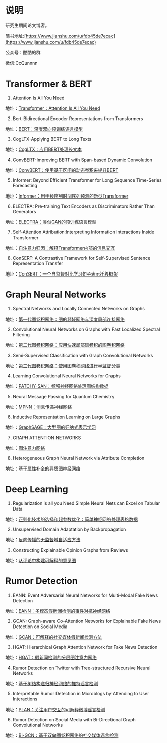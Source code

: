 # 说明

研究生期间论文博客。

简书地址:[https://www.jianshu.com/u/fdb45de7ecac](https://www.jianshu.com/u/fdb45de7ecac)

公众号：酷酷的群

微信:CcQunnnn

# Transformer & BERT

1. Attention Is All You Need

地址：[Transformer：Attention Is All You Need](https://www.jianshu.com/p/01b8f8a696c6)

2. Bert-Bidirectional Encoder Representations from Transformers

地址：[BERT：深度双向预训练语言模型](https://www.jianshu.com/p/0365a760e2b3)

3. CogLTX-Applying BERT to Long Texts

地址：[CogLTX：应用BERT处理长文本](https://www.jianshu.com/p/4aaafa9c0c83)

4. ConvBERT-Improving BERT with Span-based Dynamic Convolution

地址：[ConvBERT：使用基于区间的动态卷积来提升BERT](https://www.jianshu.com/p/3f424a7f12de)

5. Informer: Beyond Efficient Transformer for Long Sequence Time-Series Forecasting

地址：[Informer：用于长序列时间序列预测的新型Transformer](https://www.jianshu.com/p/52c9c6acb706)

6. ELECTRA: Pre-training Text Encoders as Discriminators Rather Than Generators

地址：[ELECTRA：类似GAN的预训练语言模型](https://www.jianshu.com/p/1a0dae978e21)

7. Self-Attention Attribution:Interpreting Information Interactions Inside Transformer

地址：[自注意力归因：解释Transformer内部的信息交互](https://www.jianshu.com/p/c386f9026ff6)

8. ConSERT: A Contrastive Framework for Self-Supervised Sentence Representation Transfer

地址：[ConSERT：一个自监督对比学习句子表示迁移框架](https://www.jianshu.com/p/ca294681184a)

# Graph Neural Networks

1. Spectral Networks and Locally Connected Networks on Graphs

地址：[第一代图卷积网络：图的频域网络与深度局部连接网络](https://www.jianshu.com/p/6abc3817b5a2)

2. Convolutional Neural Networks on Graphs with Fast Localized Spectral Filtering

地址：[第二代图卷积网络：应用快速局部谱卷积的图卷积网络](https://www.jianshu.com/p/b2e87b314e5c)

3. Semi-Supervised Classification with Graph Convolutional Networks

地址：[第三代图卷积网络：使用图卷积网络进行半监督分类](https://www.jianshu.com/p/8bb41693da86)

4. Learning Convolutional Neural Networks for Graphs

地址：[PATCHY-SAN：卷积神经网络处理图结构数据](https://www.jianshu.com/p/2b2d0597135d)

5. Neural Message Passing for Quantum Chemistry

地址：[MPNN：消息传递神经网络](https://www.jianshu.com/p/239290db42dd)

6. Inductive Representation Learning on Large Graphs 

地址：[GraphSAGE：大型图的归纳式表示学习](https://www.jianshu.com/p/8a0f59013ff2)

7. GRAPH ATTENTION NETWORKS

地址：[图注意力网络](https://www.jianshu.com/p/b2384f957fb1)

8. Heterogeneous Graph Neural Network via Attribute Completion

地址：[基于属性补全的异质图神经网络](https://www.jianshu.com/p/f0ddf70cfe18)

# Deep Learning

1. Regularization is all you Need:Simple Neural Nets can Excel on Tabular Data

地址：[正则化技术的选择和超参数优化：简单神经网络处理表格数据](https://www.jianshu.com/p/07ef52980be7)

2. Unsupervised Domain Adaptation by Backpropagation

地址：[反向传播的无监督域自适应方法](https://www.jianshu.com/p/eaa2b24a6512)

3. Constructing Explainable Opinion Graphs from Reviews

地址：[从评论中构建可解释的意见图](https://www.jianshu.com/p/5b3afecfa9db)

# Rumor Detection

1. EANN: Event Adversarial Neural Networks for Multi-Modal Fake News Detection

地址：[EANN：多模态假新闻检测的事件对抗神经网络](https://www.jianshu.com/p/91d4dc28f402)

2. GCAN: Graph-aware Co-Attention Networks for Explainable Fake News Detection on Social Media

地址：[GCAN：可解释的社交媒体假新闻检测方法](https://www.jianshu.com/p/ed38bfeed67a)

3. HGAT: Hierarchical Graph Attention Network for Fake News Detection

地址：[HGAT：假新闻检测的分层图注意力网络](https://www.jianshu.com/p/6d805aea8dd9)

4. Rumor Detection on Twitter with Tree-structured Recursive Neural Networks

地址：[基于树结构递归神经网络的推特谣言检测](https://www.jianshu.com/p/4fd24f112a64)

5. Interpretable Rumor Detection in Microblogs by Attending to User Interactions

地址：[PLAN：关注用户交互的可解释微博谣言检测](https://www.jianshu.com/p/30f2cca755ac)

6. Rumor Detection on Social Media with Bi-Directional Graph Convolutional Networks

地址：[Bi-GCN：基于双向图卷积网络的社交媒体谣言检测](https://www.jianshu.com/p/8c3788c1b0cb)